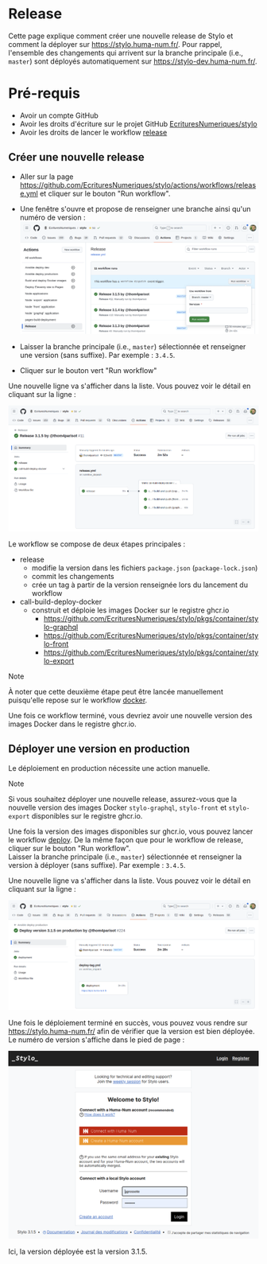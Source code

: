 # Release

Cette page explique comment créer une nouvelle release de Stylo et comment la déployer sur https://stylo.huma-num.fr/.
Pour rappel, l'ensemble des changements qui arrivent sur la branche principale (i.e., `master`) sont déployés automatiquement sur https://stylo-dev.huma-num.fr/.

# Pré-requis

- Avoir un compte GitHub
- Avoir les droits d'écriture sur le projet GitHub [EcrituresNumeriques/stylo](https://github.com/EcrituresNumeriques/stylo)
- Avoir les droits de lancer le workflow [release](https://github.com/EcrituresNumeriques/stylo/actions/workflows/release.yml)

## Créer une nouvelle release

- Aller sur la page https://github.com/EcrituresNumeriques/stylo/actions/workflows/release.yml et cliquer sur le bouton "Run workflow".
- Une fenêtre s'ouvre et propose de renseigner une branche ainsi qu'un numéro de version :
  ![projet/release-run-workflow.png](projet/release-run-workflow.png)

- Laisser la branche principale (i.e., `master`) sélectionnée et renseigner une version (sans suffixe).
  Par exemple : `3.4.5`.
- Cliquer sur le bouton vert "Run workflow"

Une nouvelle ligne va s'afficher dans la liste. Vous pouvez voir le détail en cliquant sur la ligne : 

![projet/release-workflow-success.png](projet/release-workflow-success.png)

Le workflow se compose de deux étapes principales : 
- release 
  - modifie la version dans les fichiers `package.json` (`package-lock.json`)
  - commit les changements
  - crée un tag à partir de la version renseignée lors du lancement du workflow
- call-build-deploy-docker
  - construit et déploie les images Docker sur le registre ghcr.io
    - https://github.com/EcrituresNumeriques/stylo/pkgs/container/stylo-graphql
    - https://github.com/EcrituresNumeriques/stylo/pkgs/container/stylo-front
    - https://github.com/EcrituresNumeriques/stylo/pkgs/container/stylo-export

> [!NOTE]
> À noter que cette deuxième étape peut être lancée manuellement puisqu'elle repose sur le workflow [docker](https://github.com/EcrituresNumeriques/stylo/actions/workflows/docker.yml).

Une fois ce workflow terminé, vous devriez avoir une nouvelle version des images Docker dans le registre ghcr.io.

## Déployer une version en production

Le déploiement en production nécessite une action manuelle.

> [!NOTE]
> Si vous souhaitez déployer une nouvelle release, assurez-vous que la nouvelle version des images Docker `stylo-graphql`, `stylo-front` et `stylo-export` disponibles sur le registre ghcr.io.

Une fois la version des images disponibles sur ghcr.io, vous pouvez lancer le workflow [deploy](https://github.com/EcrituresNumeriques/stylo/actions/workflows/deploy-tag.yml).
De la même façon que pour le workflow de release, cliquer sur le bouton "Run workflow".  
Laisser la branche principale (i.e., `master`) sélectionnée et renseigner la version à déployer (sans suffixe). Par exemple : `3.4.5`.  

Une nouvelle ligne va s'afficher dans la liste. Vous pouvez voir le détail en cliquant sur la ligne : 

![projet/deploy.png](projet/deploy.png)

Une fois le déploiement terminé en succès, vous pouvez vous rendre sur https://stylo.huma-num.fr/ afin de vérifier que la version est bien déployée.
Le numéro de version s'affiche dans le pied de page :

![projet/stylo-home.png](projet/stylo-home.png)

Ici, la version déployée est la version 3.1.5.
